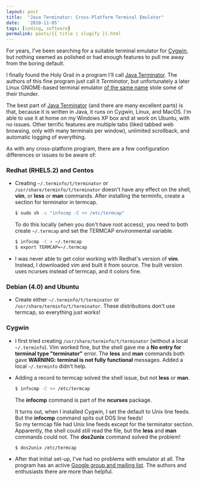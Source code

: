 ```yaml
---
layout: post
title:  "Java Terminator: Cross-Platform Terminal Emulator"
date:   '2010-11-05'
tags: [coding, software]
permalink: posts/{{ title | slugify }}.html
---
```


For years, I've been searching for a suitable terminal emulator for
<a href="https://www.cygwin.com">Cygwin</a>, but nothing seemed as
polished or had enough features to pull me away from the boring
default.

I finally found the Holy Grail in a program I'll call
[Java Terminator](https://github.com/software-jessies-org/jessies/wiki/Terminator).
The authors of this fine program just call it <i>Terminator</i>, but unfortunately a later Linux GNOME-based terminal emulator
[of the same name](https://launchpad.net/terminator)
stole some of their thunder.

<!-- more -->

The best part of
[Java Terminator](https://github.com/software-jessies-org/jessies/wiki/Terminator)
(and there are many excellent parts) is that, because it is written in Java, it runs on Cygwin, Linux, and MacOS.  I'm able to use it at home on my Windows XP box and at work on Ubuntu, with no issues.  Other terrific features are multiple tabs (liked tabbed web browsing, only with many terminals per window), unlimited scrollback, and automatic logging of everything.


As with any cross-platform program, there are a few configuration differences or issues to be aware of:

### Redhat (RHEL5.2) and Centos

* Creating `~/.terminfo/t/terminator` or `/usr/share/terminfo/t/terminator` doesn't have any effect on the shell,
<b>vim</b>, or <b>less</b> or <b>man</b> commands.  After
installing the terminfo, create a section for terminator in termcap.

	~~~ bash
	$ sudo sh -c "infocmp -C >> /etc/termcap"
	~~~

	To do this locally (when you don't have root access), you need to
	both create `~/.termcap` and set the TERMCAP environmental
	variable.

	~~~ bash
	$ infocmp -C > ~/.termcap
	$ export TERMCAP=~/.termcap
	~~~

* I was never able to get color working with Redhat's version of <b>vim</b>.  Instead, I downloaded vim and built it from source.  The built version uses ncurses instead of termcap, and it colors fine.

### Debian (4.0) and Ubuntu

* Create either `~/.terminfo/t/terminator` or `/usr/share/terminfo/t/terminator`.  These distributions don't use termcap, so everything just works!

### Cygwin

* I first tried creating `/usr/share/terminfo/t/terminator`
(without a local `~/.terminfo`).  Vim worked fine, but the shell
gave me a <b>No entry for terminal type "terminator"</b> error.  The
<b>less</b> and <b>man</b> commands both gave <b>WARNING: terminal is not fully functional</b> messages.  Added a local `~/.terminfo`
didn't help.

* Adding a record to termcap solved the shell issue, but not
<b>less</b> or <b>man</b>.  

	~~~ bash
	$ infocmp -C >> /etc/termcap
	~~~

	The <b>infocmp</b> command is part of the <b>ncurses</b> package.

	It turns out, when I installed Cygwin, I set the default to Unix line feeds.  But the <b>infocmp</b> command spits out DOS line feeds!  
So my termcap file had Unix line feeds except for the terminator section.  Apparently, the shell could still read the file, but the <b>less</b> and <b>man</b> commands could not.  The <b>dos2unix</b>
command solved the problem!

	~~~ bash
	$ dos2unix /etc/termcap
	~~~

* After that initial set-up, I've had no problems with emulator at all.  The program has an active <a href="https://groups.google.com/group/terminator-users/">Google group and mailing list</a>.  The authors and enthusiasts there are more than helpful.
